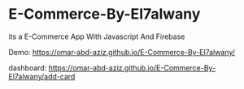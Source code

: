# E-Commerce-By-El7alwany
its a E-Commerce App With Javascript And Firebase


Demo: 
https://omar-abd-aziz.github.io/E-Commerce-By-El7alwany/

dashboard:
https://omar-abd-aziz.github.io/E-Commerce-By-El7alwany/add-card
